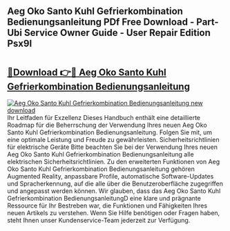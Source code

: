 ## Aeg Oko Santo Kuhl Gefrierkombination Bedienungsanleitung PDf Free Download - Part-Ubi Service Owner Guide - User Repair Edition Psx9l

# <h2><a href="http://df5avva.blite.top/?on=Aeg+Oko+Santo+Kuhl+Gefrierkombination+Bedienungsanleitung">🔗Download 👉🔴 Aeg Oko Santo Kuhl Gefrierkombination Bedienungsanleitung</a></h2>

[![Aeg Oko Santo Kuhl Gefrierkombination Bedienungsanleitung new download](https://i.imgur.com/lujVjoI.png)](http://df5avva.blite.top/?on=Aeg+Oko+Santo+Kuhl+Gefrierkombination+Bedienungsanleitung)
Ihr Leitfaden für Exzellenz Dieses Handbuch enthält eine detaillierte Roadmap für die Beherrschung der Verwendung Ihres neuen Aeg Oko Santo Kuhl Gefrierkombination Bedienungsanleitung. Folgen Sie mit, um eine optimale Leistung und Freude zu gewährleisten. Sicherheitsrichtlinien für elektrische Geräte Bitte beachten Sie bei der Verwendung Ihres neuen Aeg Oko Santo Kuhl Gefrierkombination Bedienungsanleitung alle elektrischen Sicherheitsrichtlinien. Zu den erweiterten Funktionen von Aeg Oko Santo Kuhl Gefrierkombination Bedienungsanleitung gehören Augmented Reality, anpassbare Profile, automatische Software-Updates und Spracherkennung, auf die alle über die Benutzeroberfläche zugegriffen und angepasst werden können. Wir glauben, dass das Aeg Oko Santo Kuhl Gefrierkombination BedienungsanleitungD eine klare und prägnante Ressource für Ihr Bestreben war, die Funktionen und Fähigkeiten Ihres neuen Artikels zu verstehen. Wenn Sie Hilfe benötigen oder Fragen haben, steht Ihnen unser Kundenservice-Team jederzeit zur Verfügung.
